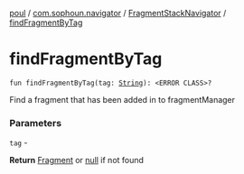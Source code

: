 [poul](../../index.md) / [com.sophoun.navigator](../index.md) / [FragmentStackNavigator](index.md) / [findFragmentByTag](./find-fragment-by-tag.md)

# findFragmentByTag

`fun findFragmentByTag(tag: `[`String`](https://kotlinlang.org/api/latest/jvm/stdlib/kotlin/-string/index.html)`): <ERROR CLASS>?`

Find a fragment that has been added in to fragmentManager

### Parameters

`tag` -

**Return**
[Fragment](#) or [null](#) if not found

